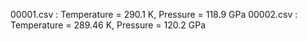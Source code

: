 00001.csv : Temperature = 290.1 K, Pressure = 118.9 GPa
00002.csv : Temperature = 289.46 K, Pressure = 120.2 GPa
